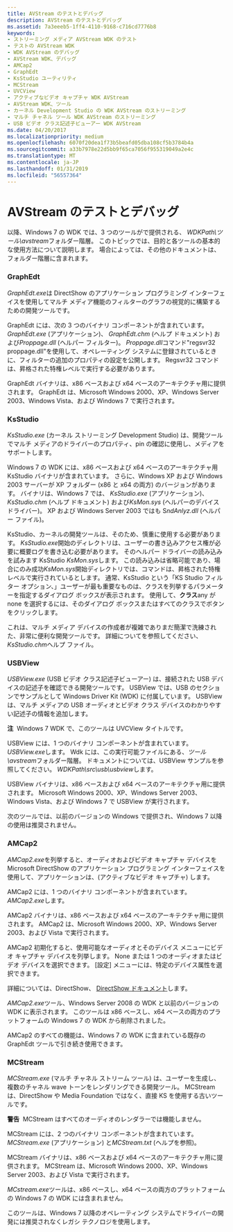 ```yaml
---
title: AVStream のテストとデバッグ
description: AVStream のテストとデバッグ
ms.assetid: 7a3eeeb5-1ff4-4110-9168-c716cd7776b8
keywords:
- ストリーミング メディア AVStream WDK のテスト
- テストの AVStream WDK
- WDK AVStream のデバッグ
- AVStream WDK、デバッグ
- AMCap2
- GraphEdt
- KsStudio ユーティリティ
- MCStream
- UVCView
- アクティブなビデオ キャプチャ WDK AVStream
- AVStream WDK、ツール
- カーネル Development Studio の WDK AVStream のストリーミング
- マルチ チャネル ツール WDK AVStream のストリーミング
- USB ビデオ クラス記述子ビューアー WDK AVStream
ms.date: 04/20/2017
ms.localizationpriority: medium
ms.openlocfilehash: 6070f20dea1f73b5beafd05dba108cf5b3784b4a
ms.sourcegitcommit: a33b7978e22d5bb9f65ca7056f955319049a2e4c
ms.translationtype: MT
ms.contentlocale: ja-JP
ms.lasthandoff: 01/31/2019
ms.locfileid: "56557364"
---
```

# <a name="avstream-testing-and-debugging"></a>AVStream のテストとデバッグ


以降、Windows 7 の WDK では、3 つのツールがで提供される、 *WDKPath\\ツール\\avstream*フォルダー階層。 このトピックでは、目的と各ツールの基本的な使用方法について説明します。 場合によっては、その他のドキュメントは、フォルダー階層に含まれます。

### <a name="graphedt"></a>**GraphEdt**

*GraphEdt.exe*は DirectShow のアプリケーション プログラミング インターフェイスを使用してマルチ メディア機能のフィルターのグラフの視覚的に構築するための開発ツールです。

GraphEdt には、次の 3 つのバイナリ コンポーネントが含まれています。*GraphEdt.exe* (アプリケーション)、 *GraphEdt.chm* (ヘルプ ドキュメント) および*Proppage.dll* (ヘルパー フィルター)。 *Proppage.dll*コマンド"regsvr32 proppage.dll"を使用して、オペレーティング システムに登録されているときに、フィルターの追加のプロパティの設定を公開します。 Regsvr32 コマンドは、昇格された特権レベルで実行する必要があります。

GraphEdt バイナリは、x86 ベースおよび x64 ベースのアーキテクチャ用に提供されます。 GraphEdt は、Microsoft Windows 2000、XP、Windows Server 2003、Windows Vista、および Windows 7 で実行されます。

### <a name="ksstudio"></a>**KsStudio**

*KsStudio.exe* (カーネル ストリーミング Development Studio) は、開発ツールでマルチ メディアのドライバーのプロパティ、pin の確認に使用し、メディアをサポートします。

Windows 7 の WDK には、x86 ベースおよび x64 ベースのアーキテクチャ用 KsStudio バイナリが含まれています。 さらに、Windows XP および Windows 2003 サーバーが XP フォルダー (x86 と x64 の両方) のバージョンがあります。 バイナリは、Windows 7 では、 *KsStudio.exe* (アプリケーション)、 *KsStudio.chm* (ヘルプ ドキュメント) および*KsMon.sys* (ヘルパーのデバイス ドライバー)。 XP および Windows Server 2003 ではも S*ndAnlyz.dll* (ヘルパー ファイル)。

KsStudio、カーネルの開発ツールは、そのため、慎重に使用する必要があります。 *KsStudio.exe*開始のディレクトリは、ユーザーの書き込みアクセス権が必要に概要ログを書き込む必要があります。 そのヘルパー ドライバーの読み込みを試みます KsStudio *KsMon.sys*します。 この読み込みは省略可能であり、場合にのみ成功*KsMon.sys*開始ディレクトリでは、コマンドは、昇格された特権レベルで実行されているとします。 通常、KsStudio という「KS Studio フィルター オプション、」ユーザーが最も重要なものは、クラスを列挙するパラメーターを指定するダイアログ ボックスが表示されます。 使用して、**クラス**any が none を選択するには、そのダイアログ ボックスまたはすべてのクラスでボタンをクリックします。

これは、マルチ メディア デバイスの作成者が複雑でありまだ簡潔で洗練された、非常に便利な開発ツールです。 詳細についてを参照してください、 *KsStudio.chm*ヘルプ ファイル。

### <a href="" id="uvcview"></a>**USBView**

*USBView.exe* (USB ビデオ クラス記述子ビューアー) は、接続された USB デバイスの記述子を確認できる開発ツールです。 USBView では、USB のセクションでサンプルとして Windows Driver Kit (WDK) に付属しています。 USBView は、マルチ メディアの USB オーディオとビデオ クラス デバイスのわかりやすい記述子の情報を追加します。

**注**  Windows 7 WDK で、このツールは UVCView タイトルです。

 

USBView には、1 つのバイナリ コンポーネントが含まれています。*USBView.exe*します。 Wdk には、この実行可能ファイルにある、*ツール\\avstream*フォルダー階層。 ドキュメントについては、USBView サンプルを参照してください。 *WDKPath\\src\\usb\\usbview*します。

USBView バイナリは、x86 ベースおよび x64 ベースのアーキテクチャ用に提供されます。 Microsoft Windows 2000、XP、Windows Server 2003、Windows Vista、および Windows 7 で USBView が実行されます。

次のツールでは、以前のバージョンの Windows で提供され、Windows 7 以降の使用は推奨されません。

### <a name="amcap2"></a>**AMCap2**

*AMCap2.exe*を列挙すると、オーディオおよびビデオ キャプチャ デバイスを Microsoft DirectShow のアプリケーション プログラミング インターフェイスを使用して、アプリケーションは、(アクティブなビデオ キャプチャ) します。

AMCap2 には、1 つのバイナリ コンポーネントが含まれています。*AMCap2.exe*します。

AMCap2 バイナリは、x86 ベースおよび x64 ベースのアーキテクチャ用に提供されます。 AMCap2 は、Microsoft Windows 2000、XP、Windows Server 2003、および Vista で実行されます。

AMCap2 初期化すると、使用可能なオーディオとそのデバイス メニューにビデオ キャプチャ デバイスを列挙します。 None または 1 つのオーディオまたはビデオ デバイスを選択できます。 [設定] メニューには、特定のデバイス属性を選択できます。

詳細については、DirectShow、 [DirectShow ドキュメント](https://go.microsoft.com/fwlink/p/?linkid=68207)します。

*AMCap2.exe*ツール、Windows Server 2008 の WDK と以前のバージョンの WDK に表示されます。 このツールは x86 ベースし、x64 ベースの両方のプラットフォームの Windows 7 の WDK から削除されました。

AMCap2 のすべての機能は、Windows 7 の WDK に含まれている既存の GraphEdt ツールで引き続き使用できます。

### <a name="mcstream"></a>**MCStream**

*MCStream.exe* (マルチ チャネル ストリーム ツール) は、ユーザーを生成し、複数のチャネル wave トーンをレンダリングできる開発ツール。 MCStream は、DirectShow や Media Foundation ではなく、直接 KS を使用する古いツールです。

**警告**  MCStream はすべてのオーディオのレンダラーでは機能しません。

 

MCStream には、2 つのバイナリ コンポーネントが含まれています。*MCStream.exe* (アプリケーション) と*MCStream.txt* (ヘルプを参照)。

MCStream バイナリは、x86 ベースおよび x64 ベースのアーキテクチャ用に提供されます。 MCStream は、Microsoft Windows 2000、XP、Windows Server 2003、および Vista で実行されます。

*MCstream.exe*ツールは、x86 ベースし、x64 ベースの両方のプラットフォームの Windows 7 の WDK には含まれません。

このツールは、Windows 7 以降のオペレーティング システムでドライバーの開発には推奨されなくレガシ テクノロジを使用します。

 

 




